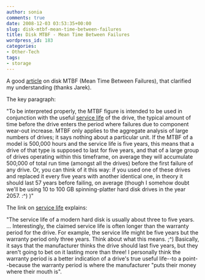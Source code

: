 ```yaml
---
author: sonia
comments: true
date: 2008-12-03 03:53:35+00:00
slug: disk-mtbf-mean-time-between-failures
title: Disk MTBF - Mean Time Between Failures
wordpress_id: 183
categories:
- Other-Tech
tags:
- storage
---
```


A good [article](http://www.pcguide.com/ref/hdd/perf/qual/specMTBF-c.html) on disk MTBF (Mean Time Between Failures), that clarified my understanding (thanks Jarek).

The key paragraph:

"To be interpreted properly, the MTBF figure is intended to be used in conjunction with the useful [service life](http://www.pcguide.com/ref/hdd/perf/qual/specLife-c.html) of the drive, the typical amount of time before the drive enters the period where failures due to component wear-out increase. MTBF only applies to the aggregate analysis of large numbers of drives; it says nothing about a particular unit. If the MTBF of a model is 500,000 hours and the service life is five years, this means that a drive of that type is supposed to last for five years, and that of a large group of drives operating within this timeframe, on average they will accumulate 500,000 of total run time (amongst all the drives) before the first failure of any drive. Or, you can think of it this way: if you used one of these drives and replaced it every five years with another identical one, in theory it should last 57 years before failing, on average (though I somehow doubt we'll be using 10 to 100 GB spinning-platter hard disk drives in the year 2057. :^) )"

The link on [service life](http://www.pcguide.com/ref/hdd/perf/qual/specLife-c.html) explains:

"The service life of a modern hard disk is usually about three to five years. ... Interestingly, the claimed service life is often longer than the warranty period for the drive. For example, the service life might be five years but the warranty period only three years. Think about what this means. ;^) Basically, it says that the manufacturer thinks the drive should last five years, but they aren't going to bet on it lasting more than three! I personally think the warranty period is a better indication of a drive's true useful life--to a point--because the warranty period is where the manufacturer "puts their money where their mouth is".

